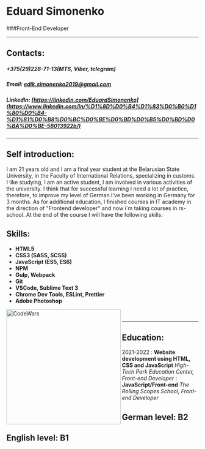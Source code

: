 # Eduard Simonenko
###Front-End Developer
***
## Contacts:
##### +375(29)228-71-13(MTS, Viber, telegram)
##### Email: edik.simonenko2019@gmail.com
##### Linkedln: [https://linkedin.com/EduardSimonenko](https://www.linkedin.com/in/%D1%8D%D0%B4%D1%83%D0%B0%D1%80%D0%B4-%D1%81%D0%B8%D0%BC%D0%BE%D0%BD%D0%B5%D0%BD%D0%BA%D0%BE-58013922b/)
***
## Self introduction:
I am 21 years old and I am a final year student at the Belarusian State University, in the Faculty of International Relations, specializing in customs. I like studying, I am an active student, I am involved in various activities of the university. I think that for successful learning I need a lot of practice, therefore, to improve my level of German I've been working in Germany for 3 months. As for additional education, I finished courses in IT academy in the direction of "Frontend developer" and now i`m taking courses in rs-school. At the end of the course I will have the following skills: 

## Skills:
+ **HTML5**
+ **CSS3 (SASS, SCSS)**
+ **JavaScript (ES5, ES6)**
+ **NPM**
+ **Gulp, Webpack**
+ **Git**
+ **VSCode, Sublime Text 3**
+ **Chrome Dev Tools, ESLint, Prettier**
+ **Adobe Photoshop**

[<img align="left" alt="CodeWars" width="300px" src="https://www.codewars.com/users/EduardSimonenko/badges/large"/>](codewars)</br>  

***
## Education:  

2021-2022
: **Website development using HTML, CSS and JavaScript**
*High-Tech Park Education Center, Front-end Developer*
: **JavaScript/Front-end**
*The Rolling Scopes School, Front-end Developer*

## German level: B2
## English level: B1

